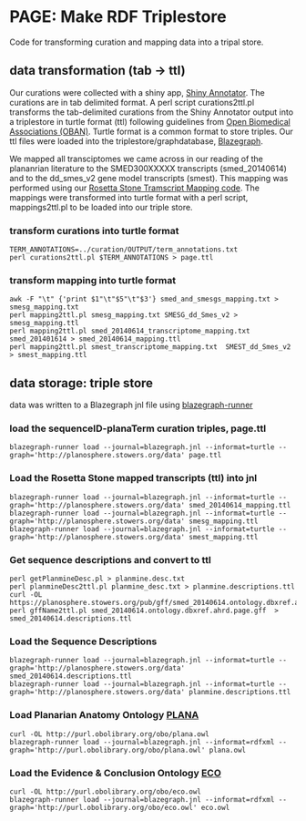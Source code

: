 # PAGE: Make RDF Triplestore
Code for transforming curation and mapping data into a tripal store.
## data transformation (tab -> ttl)

Our curations were collected with a shiny app, [Shiny Annotator](../curation/shiny_annotator). The curations are in tab delimited format. A perl script curations2ttl.pl transforms the tab-delimited curations from the Shiny Annotator output into a triplestore in turtle format (ttl) following guidelines from [Open Biomedical Associations (OBAN)](https://github.com/EBISPOT/OBAN). Turtle format is a common format to store triples. Our ttl files were loaded into the  triplestore/graphdatabase, [Blazegraph](https://github.com/blazegraph/database).

We mapped all transciptomes we came across in our reading of the plananrian literature to the SMED300XXXXX transcripts (smed_20140614) and to the dd_smes_v2 gene model transcripts (smest). This mapping was performed using our [Rosetta Stone Tramscript Mapping code](https://github.com/planosphere/RosettaStone). The mappings were transformed into turtle format with a perl script, mappings2ttl.pl to be loaded into our triple store.

### transform curations into turtle format
```
TERM_ANNOTATIONS=../curation/OUTPUT/term_annotations.txt
perl curations2ttl.pl $TERM_ANNOTATIONS > page.ttl 
```

### transform mapping into turtle format
```
awk -F "\t" {'print $1"\t"$5"\t"$3'} smed_and_smesgs_mapping.txt > smesg_mapping.txt
perl mapping2ttl.pl smesg_mapping.txt SMESG_dd_Smes_v2 > smesg_mapping.ttl
perl mapping2ttl.pl smed_20140614_transcriptome_mapping.txt smed_201401614 > smed_20140614_mapping.ttl
perl mapping2ttl.pl smest_transcriptome_mapping.txt  SMEST_dd_Smes_v2 > smest_mapping.ttl
```

## data storage: triple store
data was written to a Blazegraph jnl file using [blazegraph-runner](https://github.com/balhoff/blazegraph-runner)

### load the sequenceID-planaTerm curation triples, page.ttl
```
blazegraph-runner load --journal=blazegraph.jnl --informat=turtle --graph='http://planosphere.stowers.org/data' page.ttl
```

### Load the Rosetta Stone mapped transcripts (ttl) into jnl
```
blazegraph-runner load --journal=blazegraph.jnl --informat=turtle --graph='http://planosphere.stowers.org/data' smed_20140614_mapping.ttl
blazegraph-runner load --journal=blazegraph.jnl --informat=turtle --graph='http://planosphere.stowers.org/data' smesg_mapping.ttl
blazegraph-runner load --journal=blazegraph.jnl --informat=turtle --graph='http://planosphere.stowers.org/data' smest_mapping.ttl
```

### Get sequence descriptions and convert to ttl
```
perl getPlanmineDesc.pl > planmine.desc.txt
perl planmineDesc2ttl.pl planmine_desc.txt > planmine.descriptions.ttl
curl -OL https://planosphere.stowers.org/pub/gff/smed_20140614.ontology.dbxref.ahrd.page.gff
perl gffName2ttl.pl smed_20140614.ontology.dbxref.ahrd.page.gff  > smed_20140614.descriptions.ttl
```

### Load the Sequence Descriptions
```
blazegraph-runner load --journal=blazegraph.jnl --informat=turtle --graph='http://planosphere.stowers.org/data' smed_20140614.descriptions.ttl
blazegraph-runner load --journal=blazegraph.jnl --informat=turtle --graph='http://planosphere.stowers.org/data' planmine.descriptions.ttl
```

### Load Planarian Anatomy Ontology [PLANA](https://www.ebi.ac.uk/ols/ontologies/plana)
```
curl -OL http://purl.obolibrary.org/obo/plana.owl
blazegraph-runner load --journal=blazegraph.jnl --informat=rdfxml --graph='http://purl.obolibrary.org/obo/plana.owl' plana.owl
```

### Load the Evidence & Conclusion Ontology [ECO](https://www.ebi.ac.uk/ols/ontologies/eco)
```
curl -OL http://purl.obolibrary.org/obo/eco.owl
blazegraph-runner load --journal=blazegraph.jnl --informat=rdfxml --graph='http://purl.obolibrary.org/obo/eco.owl' eco.owl
```
